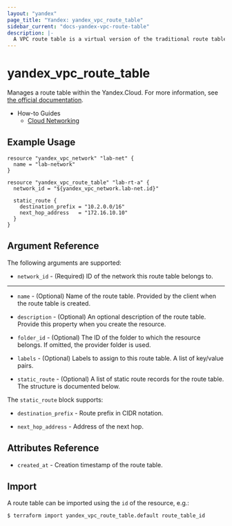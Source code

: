 ```yaml
---
layout: "yandex"
page_title: "Yandex: yandex_vpc_route_table"
sidebar_current: "docs-yandex-vpc-route-table"
description: |-
  A VPC route table is a virtual version of the traditional route table on router device.
---
```


# yandex\_vpc\_route\_table

Manages a route table within the Yandex.Cloud. For more information, see
[the official documentation](https://cloud.yandex.com/docs/vpc/concepts).

* How-to Guides
    * [Cloud Networking](https://cloud.yandex.com/docs/vpc/)

## Example Usage

```hcl
resource "yandex_vpc_network" "lab-net" {
  name = "lab-network"
}

resource "yandex_vpc_route_table" "lab-rt-a" {
  network_id = "${yandex_vpc_network.lab-net.id}"

  static_route {
    destination_prefix = "10.2.0.0/16"
    next_hop_address   = "172.16.10.10"
  }
}
```

## Argument Reference

The following arguments are supported:

* `network_id` - (Required) ID of the network this route table belongs to.

- - -

* `name` - (Optional) Name of the route table. Provided by the client when the route table is created.

* `description` - (Optional) An optional description of the route table. Provide this property when
  you create the resource.

* `folder_id` - (Optional) The ID of the folder to which the resource belongs.
    If omitted, the provider folder is used.

* `labels` - (Optional) Labels to assign to this route table. A list of key/value pairs.

* `static_route` - (Optional) A list of static route records for the route table. The structure is documented below.

The `static_route` block supports:

* `destination_prefix` - Route prefix in CIDR notation.

* `next_hop_address` - Address of the next hop.


## Attributes Reference

* `created_at` - Creation timestamp of the route table.

## Import

A route table can be imported using the `id` of the resource, e.g.:

```
$ terraform import yandex_vpc_route_table.default route_table_id
```
